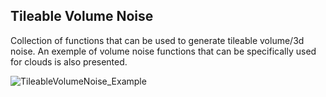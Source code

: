Tileable Volume Noise
---------------------

Collection of functions that can be used to generate tileable volume/3d noise. An exemple of volume noise functions that can be specifically used for clouds is also presented.

![TileableVolumeNoise_Example](https://github.com/sebh/TileableVolumeNoise/Examples/noiseErosionPacked.jpg)